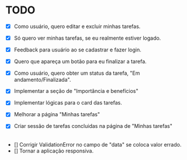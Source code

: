 # TODO

- [x] Como usuário, quero editar e excluir minhas tarefas.
- [x] Só quero ver minhas tarefas, se eu realmente estiver logado.
- [x] Feedback para usuário ao se cadastrar e fazer login.
- [x] Quero que apareça um botão para eu finalizar a tarefa.
- [x] Como usuário, quero obter um status da tarefa, "Em andamento/Finalizada".
- [x] Implementar a seção de "Importância e benefícios"
- [x] Implementar lógicas para o card das tarefas.
- [x] Melhorar a página "Minhas tarefas"
- [x] Criar sessão de tarefas concluidas na página de "Minhas tarefas"




######
- [] Corrigir ValidationError no campo de "data" se coloca valor errado.
- [] Tornar a aplicação responsiva.
